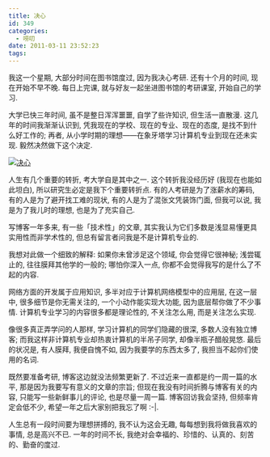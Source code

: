 ```yaml
---
title: 决心
id: 349
categories:
  - 唠叨
date: 2011-03-11 23:52:23
tags:
---
```


我这一个星期, 大部分时间在图书馆度过, 因为我决心考研. 还有十个月的时间, 现在开始不早不晚. 每日上完课, 就与好友一起坐进图书馆的考研课室, 开始自己的学习.

大学已快三年时间, 虽不是整日浑浑噩噩, 自学了些许知识, 但生活一直散漫. 这几年的时间我渐渐认识到, 凭我现在的学校、现在的专业、现在的态度, 是找不到什么好工作的; 再者, 从小学时期的理想——在象牙塔学习计算机专业到现在还未实现. 毅然决然做下这个决定.

[![决心](http://img.beamnote.com/2011/determination.jpg)](http://img.beamnote.com/2011/determination.jpg)<!-- more -->

人生有几个重要的转折, 考大学自是其中之一. 这个转折我没经历好 (我现在也能如此坦白), 所以研究生必定是我下个重要转折点. 有的人考研是为了涨薪水的筹码, 有的人是为了避开找工难的现状, 有的人是为了混张文凭装饰门面, 但我可以说, 我是为了我儿时的理想, 也是为了充实自己.

写博客一年多来, 有一些「技术性」的文章, 其实我认为它们多数是浅显易懂更具实用性而非学术性的, 但总有留言者问我是不是计算机专业的.

我想对此做一个细致的解释: 如果你未曾涉足这个领域, 你会觉得它很神秘; 浅尝辄止的, 往往膜拜其他学的一般的; 哪怕你深入一点, 你都不会觉得我写的是什么了不起的内容.

网络方面的开发属于应用知识, 多半对应于计算机网络模型中的应用层, 在这一层中, 很多细节是你无需关注的, 一个小动作能实现大功能, 因为底层帮你做了不少事情. 计算机专业学习的内容很多都是理论性的, 不关注怎么用, 而是关注怎么实现.

像很多真正弄学问的人那样, 学习计算机的同学们隐藏的很深, 多数人没有独立博客; 而我这样非计算机专业却热衷计算机的半吊子同学, 却像半瓶子醋般晃悠. 最后的状况是, 有人膜拜, 我便自愧不如, 因为我要学的东西太多了, 我担当不起你们使用的名词.

既然要准备考研, 博客这边就没法频繁更新了. 不过近来一直都是约一周一篇的水平, 那是因为我要写有意义的文章的宗旨; 但现在我没有时间折腾与博客有关的内容, 只能写一些新鲜事儿的评论, 也是尽量一周一篇. 博客回访我会坚持, 但频率肯定会低不少, 希望一年之后大家别把我忘了啊 :-|.

人生总有一段时间要为理想拼搏的, 我不认为这会无趣, 每每想到我将做我喜欢的事情, 总是高兴不已. 一年的时间不长, 我绝对会幸福的、珍惜的、认真的、刻苦的、勤奋的度过.

